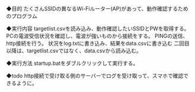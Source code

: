 ◆目的
たくさんSSIDの異なるWi-Fiルーター(AP)があって、動作確認するためのプログラム

◆実行内容
targetlist.csvを読み込み、動作確認したいSSIDとPWを取得する。
PCの電波受信状況を確認し、電波が強いものから接続をする。
PINGの送信、http接続を行う。
状況をlog.txtに書き込み、結果をdata.csvに書き込む
二回目以降は、targetlist.csvではなく、data.csvから読み込む。

◆実行方法
startup.batをダブルクリックして実行する。

◆todo
http接続で受け取る側のサーバーでログを受け取って、スマホで確認できるように。
